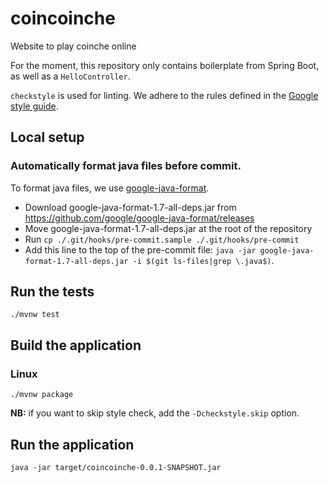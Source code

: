 # coincoinche
Website to play coinche online

For the moment, this repository only contains boilerplate from Spring Boot, as well as a `HelloController`.

`checkstyle` is used for linting. We adhere to the rules defined in the [Google style guide](https://google.github.io/styleguide/javaguide.html).

## Local setup
### Automatically format java files before commit.
To format java files, we use [google-java-format](https://github.com/google/google-java-format).
- Download google-java-format-1.7-all-deps.jar from https://github.com/google/google-java-format/releases
- Move google-java-format-1.7-all-deps.jar at the root of the repository
- Run `cp ./.git/hooks/pre-commit.sample ./.git/hooks/pre-commit`
- Add this line to the top of the pre-commit file: `java -jar google-java-format-1.7-all-deps.jar -i $(git ls-files|grep \.java$)`.

## Run the tests
`./mvnw test`

## Build the application

### Linux

`./mvnw package`

**NB:** if you want to skip style check, add the `-Dcheckstyle.skip` option.

## Run the application

`java -jar target/coincoinche-0.0.1-SNAPSHOT.jar`
